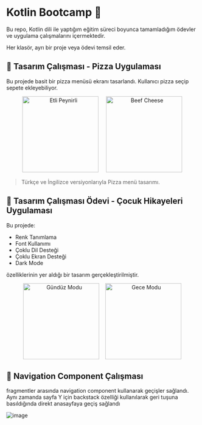 # Kotlin Bootcamp 📱

Bu repo, Kotlin dili ile yaptığım eğitim süreci boyunca tamamladığım ödevler ve uygulama çalışmalarını içermektedir.

Her klasör, ayrı bir proje veya ödevi temsil eder.

## 🎨 Tasarım Çalışması - Pizza Uygulaması

Bu projede basit bir pizza menüsü ekranı tasarlandı. Kullanıcı pizza seçip sepete ekleyebiliyor.

<p align="center">
  <img src="https://github.com/user-attachments/assets/eba40894-669c-4c7d-b5cc-a03ad7509c5c" alt="Etli Peynirli" width="200"/>
  &nbsp;&nbsp;&nbsp;
  <img src="https://github.com/user-attachments/assets/bbd3d00b-94f0-40bd-b904-832e9e070100" alt="Beef Cheese" width="200"/>
</p>

> Türkçe ve İngilizce versiyonlarıyla Pizza menü tasarımı.

## 🎨 Tasarım Çalışması Ödevi - Çocuk Hikayeleri Uygulaması

Bu projede:
- Renk Tanımlama  
- Font Kullanımı  
- Çoklu Dil Desteği  
- Çoklu Ekran Desteği  
- Dark Mode  

özelliklerinin yer aldığı bir tasarım gerçekleştirilmiştir.

<p align="center">
  <img src="https://github.com/user-attachments/assets/ed4aaf77-a864-4964-b637-80c35a748422" alt="Gündüz Modu" width="200" />
  &nbsp;&nbsp;
  <img src="https://github.com/user-attachments/assets/ff05445e-dfff-42b2-956a-2a1acc13d352" alt="Gece Modu" width="200" />
</p>

## 🎨 Navigation Component Çalışması
fragmentler arasında navigation component kullanarak geçişler sağlandı. Aynı zamanda sayfa Y için backstack özelliği kullanılarak geri tuşuna basıldığında direkt anasayfaya geçiş sağlandı

![image](https://github.com/user-attachments/assets/8a0b947a-8f29-4371-a1f9-48ba3b76e00f)




